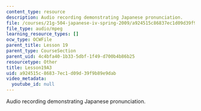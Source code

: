 ```yaml
---
content_type: resource
description: Audio recording demonstrating Japanese pronunciation.
file: /courses/21g-504-japanese-iv-spring-2009/a924515c86837ec1d09d39f9b89e9dab_Lesson19A3.mp3
file_type: audio/mpeg
learning_resource_types: []
ocw_type: OCWFile
parent_title: Lesson 19
parent_type: CourseSection
parent_uid: 4c4bfa40-1b33-5dbf-1f49-d700b4b86b25
resourcetype: Other
title: Lesson19A3
uid: a924515c-8683-7ec1-d09d-39f9b89e9dab
video_metadata:
  youtube_id: null
---
```

Audio recording demonstrating Japanese pronunciation.

